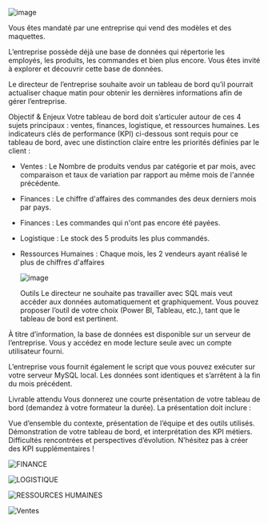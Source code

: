 ![image](https://github.com/user-attachments/assets/7912434b-fdd5-43a7-b3c0-99b1ab4e4f11)

Vous êtes mandaté par une entreprise qui vend des modèles et des maquettes.

L’entreprise possède déjà une base de données qui répertorie les employés, les produits, les commandes et bien plus encore. Vous êtes invité à explorer et découvrir cette base de données.

Le directeur de l’entreprise souhaite avoir un tableau de bord qu’il pourrait actualiser chaque matin pour obtenir les dernières informations afin de gérer l’entreprise.

Objectif & Enjeux
Votre tableau de bord doit s’articuler autour de ces 4 sujets principaux : ventes, finances, logistique, et ressources humaines. Les indicateurs clés de performance (KPI) ci-dessous sont requis pour ce tableau de bord, avec une distinction claire entre les priorités définies par le client :

- Ventes : Le Nombre de produits vendus par catégorie et par mois, avec comparaison et taux de variation par rapport au même mois de l'année précédente.
- Finances : Le chiffre d'affaires des commandes des deux derniers mois par pays.
- Finances : Les commandes qui n'ont pas encore été payées.
- Logistique : Le stock des 5 produits les plus commandés.
- Ressources Humaines : Chaque mois, les 2 vendeurs ayant réalisé le plus de chiffres d'affaires

  ![image](https://github.com/user-attachments/assets/96ccc8a5-66d4-4d79-90f9-832157b98ff7)


  Outils
Le directeur ne souhaite pas travailler avec SQL mais veut accéder aux données automatiquement et graphiquement. Vous pouvez proposer l’outil de votre choix (Power BI, Tableau, etc.), tant que le tableau de bord est pertinent.

À titre d’information, la base de données est disponible sur un serveur de l’entreprise. Vous y accédez en mode lecture seule avec un compte utilisateur fourni.

L’entreprise vous fournit également le script que vous pouvez exécuter sur votre serveur MySQL local. Les données sont identiques et s’arrêtent à la fin du mois précédent.

Livrable attendu
Vous donnerez une courte présentation de votre tableau de bord (demandez à votre formateur la durée). La présentation doit inclure :

Vue d’ensemble du contexte, présentation de l’équipe et des outils utilisés.
Démonstration de votre tableau de bord, et interprétation des KPI métiers.
Difficultés rencontrées et perspectives d’évolution.
N’hésitez pas à créer des KPI supplémentaires !

![FINANCE](https://github.com/user-attachments/assets/0e70bcbb-93ea-485a-9921-1ba71ee1e958)

![LOGISTIQUE](https://github.com/user-attachments/assets/cb2c8006-a4de-4c12-a675-222b4fdc573f)

![RESSOURCES HUMAINES](https://github.com/user-attachments/assets/6b1ff8e6-7520-483b-9a42-77717fbf54a6)

![Ventes](https://github.com/user-attachments/assets/082fc77f-abf6-4797-8673-41ab17609d73)








